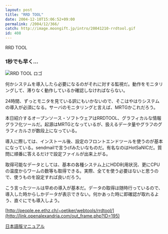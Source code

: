 ```yaml
---
layout: post
title: "RRD TOOL"
date: 2004-12-10T15:06:52+09:00
permalink: /2004/12/366/
catch: http://image.moongift.jp/intro/20041210-rrdtool.gif
id: 408
---
```

RRD TOOL  
<!--more-->

### 1秒でも早く…
  

![RRD TOOL ロゴ](http://image.moongift.jp/intro/20041210-rrdtool.gif "RRD TOOL ロゴ")

  

何かシステムを導入したら必要になるのがそれに対する監視だ。動作をモニタリングして、滞りなく動作しているか確認しなければならない。

  

24時間、ずっとモニタを見ている訳にもいかないので、そこはやはりシステムの導入が必須になる。サーバのモニタリングと言えば、MRTGかこれだろう。

  

本日紹介するオープンソース・ソフトウェアはRRDTOOL、グラフィカルな情報グラフ化ツールだ。起源はMRTGとなっているが、扱えるデータ量やグラフのグラフィカルさが数段上になっている。

  

導入に際しては、インストール後、設定のフロントエンドツールを使うのが基本になっている。sendmailで言うcfみたいなものだ。有名なのはHotSaNICだ。質問に順番に答えるだけで設定ファイルが出来上がる。

  

取得可能なデータとしては、基本の各種システム上にHDD利用状況、更にCPUの温度からワームの数等も取得できる。実際、全てを使う必要はないと思うので、使うものを設定すれば良いだろう。

  

こう言ったツールは早めの導入が基本だ。データの取得は随時行っているので、導入した時からしかデータが表示できない。何かあった時に即確認が取れるよう、直ぐにでも導入しよう。

  

[http://people.ee.ethz.ch/~oetiker/webtools/rrdtool/](http://link.openalexandria.com/out_frame.php?ID=195)

  

[日本語版マニュアル](http://link.openalexandria.com/out_frame.php?ID=199)

